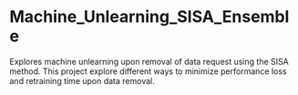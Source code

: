 # Machine_Unlearning_SISA_Ensemble
Explores machine unlearning upon removal of data request using the SISA method. This project explore different ways to minimize performance loss and retraining time upon data removal.
